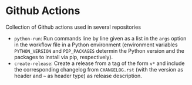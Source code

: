# Github Actions
Collection of Github actions used in several repositories

- `python-run`: Run commands line by line given as a list in the `args` option in the workflow file in a Python environment (environment variables `PYTHON_VERSION` and `PIP_PACKAGES` determin the Python version and the packages to install via pip, respectively).
- `create-release`: Create a release from a tag of the form `v*` and include the corresponding changelog from `CHANGELOG.rst` (with the version as header and `~` as header type) as release description.
